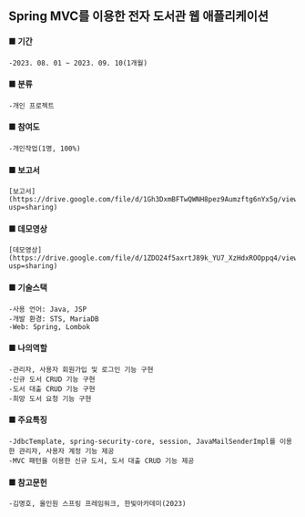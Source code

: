 ## Spring MVC를 이용한 전자 도서관 웹 애플리케이션

#### ■ 기간
    -2023. 08. 01 ~ 2023. 09. 10(1개월)
#### ■ 분류
    -개인 프로젝트
#### ■ 참여도
    -개인작업(1명, 100%)
#### ■ 보고서
    [보고서](https://drive.google.com/file/d/1Gh3DxmBFTwQWNH8pez9Aumzftg6nYx5g/view?usp=sharing)
#### ■ 데모영상
    [데모영상](https://drive.google.com/file/d/1ZDO24f5axrtJ89k_YU7_XzHdxROOppq4/view?usp=sharing)
#### ■ 기술스택
    -사용 언어: Java, JSP
    -개발 환경: STS, MariaDB
    -Web: Spring, Lombok
#### ■ 나의역할
    -관리자, 사용자 회원가입 및 로그인 기능 구현
    -신규 도서 CRUD 기능 구현
    -도서 대출 CRUD 기능 구현
    -희망 도서 요청 기능 구현
#### ■ 주요특징
    -JdbcTemplate, spring-security-core, session, JavaMailSenderImpl를 이용한 관리자, 사용자 계정 기능 제공
    -MVC 패턴을 이용한 신규 도서, 도서 대출 CRUD 기능 제공
#### ■ 참고문헌
    -김명호, 올인원 스프링 프레임워크, 한빛아카데미(2023)
